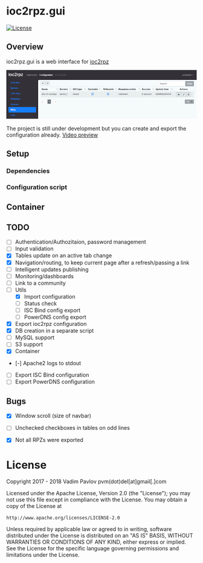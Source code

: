 # ioc2rpz.gui
[![License](https://img.shields.io/badge/License-Apache%202.0-blue.svg)](https://opensource.org/licenses/Apache-2.0)  

## Overview
ioc2rpz.gui is a web interface for [ioc2rpz](https://github.com/Homas/ioc2rpz)

<p align="center"><img src="https://github.com/Homas/ioc2rpz.gui/blob/master/ioc2rpz.gui.png"></p>

The project is still under development but you can create and export the configuration already.
[Video preview](https://youtu.be/rFhmmGy-MSs)

## Setup
### Dependencies
### Configuration script

## Container


## TODO
- [ ] Authentication/Authozitaion, password management
- [ ] Input validation
- [x] Tables update on an active tab change
- [x] Navigation/routing, to keep current page after a refresh/passing a link
- [ ] Intelligent updates publishing
- [ ] Monitoring/dashboards
- [ ] Link to a community
- [ ] Utils
    - [x] Import configuration
    - [ ] Status check
    - [ ] ISC Bind config export
    - [ ] PowerDNS config export
- [x] Export ioc2rpz configuration
- [x] DB creation in a separate script
- [ ] MySQL support
- [ ] S3 support
- [x] Container
- [-] Apache2 logs to stdout
- [ ] Export ISC Bind configuration
- [ ] Export PowerDNS configuration

## Bugs
- [x] Window scroll (size of navbar)
- [ ] Unchecked checkboxes in tables on odd lines
- [x] Not all RPZs were exported


# License
Copyright 2017 - 2018 Vadim Pavlov pvm(dot)del[at]gmail[.]com

Licensed under the Apache License, Version 2.0 (the "License"); you may not use this file except in compliance with the License.
You may obtain a copy of the License at  
  
    http://www.apache.org/licenses/LICENSE-2.0  
  
Unless required by applicable law or agreed to in writing, software distributed under the License is distributed on an "AS IS" BASIS, WITHOUT WARRANTIES OR CONDITIONS OF ANY KIND, either express or implied. See the License for the specific language governing permissions and limitations under the License.
